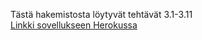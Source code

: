 Tästä hakemistosta löytyvät tehtävät 3.1-3.11  
[Linkki sovellukseen Herokussa](https://fullstack-puhelinluetteloapp.herokuapp.com/)
